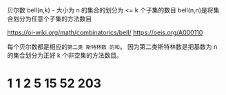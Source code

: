 贝尔数
bell(n,k) - 大小为 n 的集合的划分为 <= k 个子集的数目
bell(n,n)是将集合划分为任意个子集的方法数目

https://oi-wiki.org/math/combinatorics/bell/
https://oeis.org/A000110

每个贝尔数都是相应的`第二类 斯特林数 的和`。
因为第二类斯特林数是把基数为 n 的集合划分为正好 k 个非空集的方法数目。

# 1 1 2 5 15 52 203
